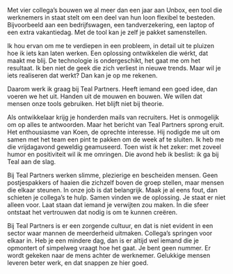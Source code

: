 Met vier collega’s bouwen we al meer dan een jaar aan Unbox, een tool die werknemers in staat stelt om een deel van hun loon flexibel te besteden. Bijvoorbeeld aan een bedrijfswagen, een tandverzekering, een laptop of een extra vakantiedag. Met de tool kan je zelf je pakket samenstellen. 



Ik hou ervan om me te verdiepen in een probleem, in detail uit te pluizen hoe ik iets kan laten werken. Een oplossing ontwikkelen die wérkt, dat maakt me blij. De technologie is ondergeschikt, het gaat me om het resultaat. Ik ben niet de geek die zich verliest in nieuwe trends. Maar wil je iets realiseren dat werkt? Dan kan je op me rekenen. 



Daarom werk ik graag bij Teal Partners. Heeft iemand een goed idee, dan voeren we het uit. Handen uit de mouwen en bouwen. We willen dat mensen onze tools gebruiken. Het blijft niet bij theorie. 



Als ontwikkelaar krijg je honderden mails van recruiters. Het is onmogelijk om op alles te antwoorden. Maar het bericht van Teal Partners sprong eruit. Het enthousiasme van Koen, de oprechte interesse. Hij nodigde me uit om samen met het team een pint te pakken om de week af te sluiten. Ik heb me die vrijdagavond geweldig geamuseerd. Toen wist ik het zeker: met zoveel humor en positiviteit wil ik me omringen. Die avond heb ik beslist: ik ga bij Teal aan de slag.



Bij Teal Partners werken slimme, plezierige en bescheiden mensen. Geen postjespakkers of haaien die zichzelf boven de groep stellen, maar mensen die elkaar steunen. In onze job is dat belangrijk. Maak je al eens fout, dan schieten je collega’s te hulp. Samen vinden we de oplossing. Je staat er niet alleen voor. Laat staan dat iemand je verwijten zou maken. In die sfeer ontstaat het vertrouwen dat nodig is om te kunnen creëren. 



Bij Teal Partners is er een zorgende cultuur, en dat is niet evident in een sector waar mannen de meerderheid uitmaken. Collega’s springen voor elkaar in. Heb je een mindere dag, dan is er altijd wel iemand die je opmontert of simpelweg vraagt hoe het gaat. Je bent geen nummer. Er wordt gekeken naar de mens achter de werknemer. Gelukkige mensen leveren beter werk, en dat snappen ze hier goed. 